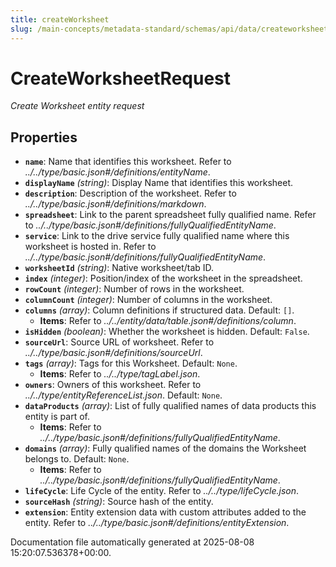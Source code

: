 ```yaml
---
title: createWorksheet
slug: /main-concepts/metadata-standard/schemas/api/data/createworksheet
---
```


# CreateWorksheetRequest

*Create Worksheet entity request*

## Properties

- **`name`**: Name that identifies this worksheet. Refer to *../../type/basic.json#/definitions/entityName*.
- **`displayName`** *(string)*: Display Name that identifies this worksheet.
- **`description`**: Description of the worksheet. Refer to *../../type/basic.json#/definitions/markdown*.
- **`spreadsheet`**: Link to the parent spreadsheet fully qualified name. Refer to *../../type/basic.json#/definitions/fullyQualifiedEntityName*.
- **`service`**: Link to the drive service fully qualified name where this worksheet is hosted in. Refer to *../../type/basic.json#/definitions/fullyQualifiedEntityName*.
- **`worksheetId`** *(string)*: Native worksheet/tab ID.
- **`index`** *(integer)*: Position/index of the worksheet in the spreadsheet.
- **`rowCount`** *(integer)*: Number of rows in the worksheet.
- **`columnCount`** *(integer)*: Number of columns in the worksheet.
- **`columns`** *(array)*: Column definitions if structured data. Default: `[]`.
  - **Items**: Refer to *../../entity/data/table.json#/definitions/column*.
- **`isHidden`** *(boolean)*: Whether the worksheet is hidden. Default: `False`.
- **`sourceUrl`**: Source URL of worksheet. Refer to *../../type/basic.json#/definitions/sourceUrl*.
- **`tags`** *(array)*: Tags for this Worksheet. Default: `None`.
  - **Items**: Refer to *../../type/tagLabel.json*.
- **`owners`**: Owners of this worksheet. Refer to *../../type/entityReferenceList.json*. Default: `None`.
- **`dataProducts`** *(array)*: List of fully qualified names of data products this entity is part of.
  - **Items**: Refer to *../../type/basic.json#/definitions/fullyQualifiedEntityName*.
- **`domains`** *(array)*: Fully qualified names of the domains the Worksheet belongs to. Default: `None`.
  - **Items**: Refer to *../../type/basic.json#/definitions/fullyQualifiedEntityName*.
- **`lifeCycle`**: Life Cycle of the entity. Refer to *../../type/lifeCycle.json*.
- **`sourceHash`** *(string)*: Source hash of the entity.
- **`extension`**: Entity extension data with custom attributes added to the entity. Refer to *../../type/basic.json#/definitions/entityExtension*.


Documentation file automatically generated at 2025-08-08 15:20:07.536378+00:00.
